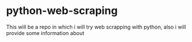 # python-web-scraping
This will be a repo in which i will try web scrapping with python, also i will provide some information about
